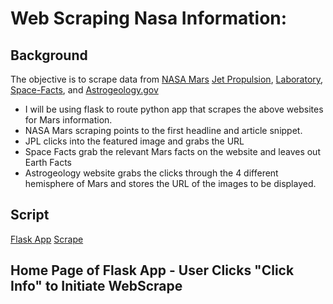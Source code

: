 # Web Scraping Nasa Information: 


## Background
The objective is to scrape data from [NASA Mars](https://mars.nasa.gov/news/?page=0&per_page=40&order=publish_date+desc%2Ccreated_at+desc&search=&category=19%2C165%2C184%2C204&blank_scope=Latest) [Jet Propulsion](https://data-class-jpl-space.s3.amazonaws.com/JPL_Space/index.html), [Laboratory](https://data-class-jpl-space.s3.amazonaws.com/JPL_Space/index.html), [Space-Facts](https://space-facts.com/mars/), and [Astrogeology.gov](https://astrogeology.usgs.gov/search/results?q=hemisphere+enhanced&k1=target&v1=Mars)


* I will be using flask to route python app that scrapes the above websites for Mars information.
* NASA Mars scraping points to the first headline and article snippet.
* JPL clicks into the featured image and grabs the URL
* Space Facts grab the relevant Mars facts on the website and leaves out Earth Facts
* Astrogeology website grabs the clicks through the 4 different hemisphere of Mars and stores the URL of the images to be displayed.


## Script 

[Flask App](/Mission_to_Mars/app.py)
[Scrape](/Mission_to_Mars/scrape_mars.py)

## Home Page of Flask App - User Clicks "Click Info" to Initiate WebScrape 





